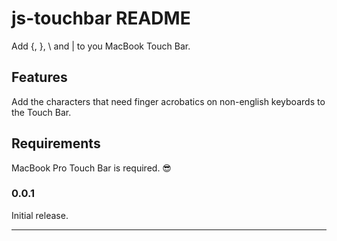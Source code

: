 # js-touchbar README

Add {, }, \ and | to you MacBook Touch Bar.

## Features

Add the characters that need finger acrobatics on non-english keyboards to the Touch Bar.

## Requirements

MacBook Pro Touch Bar is required. 😎

### 0.0.1

Initial release.

---
